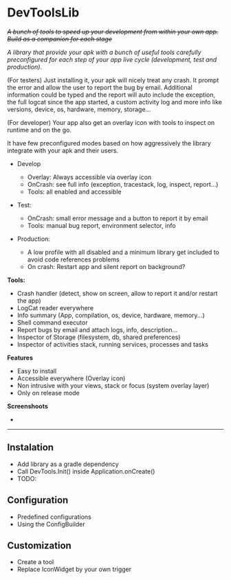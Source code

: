 # DevToolsLib

~~*A bunch of tools to speed up your development from within your own app. Build as a companion for each stage*~~

*A library that provide your apk with a bunch of useful tools carefully preconfigured for each step of your app live cycle (development, test and production).*



(For testers) Just installing it, your apk will nicely treat any crash. It prompt the error and allow the user to report the bug by email. Additional information could be typed and the report will auto include the exception, the full logcat since the app started, a custom activity log and more info like versions, device, os, hardware, memory, storage...

(For developer) Your app also get an overlay icon with tools to inspect on runtime and on the go. 

It have few preconfigured modes based on how aggressively the library integrate with your apk and their users.

- Develop
    - Overlay: Always accessible via overlay icon
    - OnCrash: see full info (exception, tracestack, log, inspect, report...)
    - Tools: all enabled and accessible 

- Test: 
   - OnCrash: small error message and a button to report it by email
   - Tools: manual bug report, environment selector, info 

- Production: 
   - A low profile with all disabled and a minimum library get included to avoid code references problems
   - On crash: Restart app and silent report on background?
   
   
**Tools:**

- Crash handler (detect, show on screen, allow to report it and/or restart the app)
- LogCat reader everywhere
- Info summary (App, compilation, os, device, hardware, memory...)
- Shell command executor
- Report bugs by email and attach logs, info, description... 
- Inspector of Storage (filesystem, db, shared preferences)
- Inspector of activities stack, running services, processes and tasks 


**Features**

- Easy to install
- Accessible everywhere (Overlay icon)
- Non intrusive with your views, stack or focus (system overlay layer)
- Only on release mode 

**Screenshoots**

-




***

## Instalation

- Add library as a gradle dependency
- Call DevTools.Init() inside Application.onCreate()
- TODO: 

## Configuration

- Predefined configurations
- Using the ConfigBuilder

## Customization

- Create a tool
- Replace IconWidget by your own trigger
